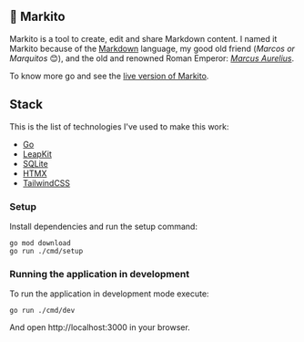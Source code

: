 ## 📓 Markito

Markito is a tool to create, edit and share Markdown content. I named it Markito because of the [Markdown](https://es.wikipedia.org/wiki/Markdown) language, my good old friend (_Marcos or Marquitos_ 😊), and the old and renowned Roman Emperor: [_Marcus Aurelius_](https://www.britannica.com/biography/Marcus-Aurelius-Roman-emperor). 

To know more go and see the [live version of Markito](https://markito-production.up.railway.app/mfXhz4yLYUVgA9sqJrBQyV).

## Stack
This is the list of technologies I've used to make this work:

- [Go](https://golang.org/)
- [LeapKit](https://github.com/leapkit/core)
- [SQLite](https://sqlite.org)
- [HTMX](https://htmx.org/)
- [TailwindCSS](https://tailwindcss.com/)

### Setup
Install dependencies and run the setup command:

```
go mod download
go run ./cmd/setup
```

### Running the application in development

To run the application in development mode execute:

```
go run ./cmd/dev
```
And open http://localhost:3000 in your browser.


